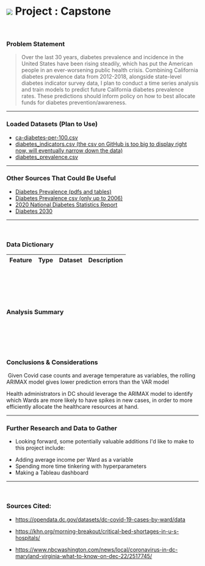 # ![](https://ga-dash.s3.amazonaws.com/production/assets/logo-9f88ae6c9c3871690e33280fcf557f33.png) Project : Capstone
​
### Problem Statement
> Over the last 30 years, diabetes prevalence and incidence in the United States have been rising steadily, which has put the American people in an ever-worsening public health crisis. Combining California diabetes prevalence data from 2012-2018, alongside state-level diabetes indicator survey data, I plan to conduct a time series analysis and train models to predict future California diabetes prevalence rates. These predictions should inform policy on how to best allocate funds for diabetes prevention/awareness.
​

---
### Loaded Datasets (Plan to Use)
* [ca-diabetes-per-100.csv](https://github.com/gabecano4308/Capstone-Project/blob/main/Data/ca-diabetes-per-100.csv)
* [diabetes_indicators.csv (the csv on GitHub is too big to display right now, will eventually narrow down the data)](https://chronicdata.cdc.gov/Chronic-Disease-Indicators/U-S-Chronic-Disease-Indicators-Diabetes/f8ti-h92k/data)
* [diabetes_prevalence.csv](https://github.com/gabecano4308/Capstone-Project/blob/main/Data/diabetes_prevalence.csv)

---
### Other Sources That Could Be Useful​
* [Diabetes Prevalence (pdfs and tables)](https://www.cdc.gov/nchs/hus/contents2018.htm?search=Diabetes,)
* [Diabetes Prevalence csv (only up to 2006)](https://catalog.data.gov/dataset/selected-trend-table-from-health-united-states-2011-diabetes-prevalence-and-glycemic-contr)
* [2020 National Diabetes Statistics Report](https://www.cdc.gov/diabetes/pdfs/data/statistics/national-diabetes-statistics-report.pdf)
* [Diabetes 2030](https://www.ncbi.nlm.nih.gov/pmc/articles/PMC5278808/)
​
---
​
### Data Dictionary
|Feature|Type|Dataset|Description|
|---|---|---|---|
​
​
---
​
### Analysis Summary
​
​
​
---
​
### Conclusions & Considerations
​
​Given Covid case counts and average temperature as variables, the rolling ARIMAX model gives lower prediction errors than the VAR model

Health administrators in DC should leverage the ARIMAX model to identify which Wards are more likely to have spikes in new cases, in order to more efficiently allocate the healthcare resources at hand.


---

### Further Research and Data to Gather

* Looking forward, some potentially valuable additions I'd like to make to this project include:
- Adding average income per Ward as a variable
- Spending more time tinkering with hyperparameters
- Making a Tableau dashboard

---
​
### Sources Cited:

* https://opendata.dc.gov/datasets/dc-covid-19-cases-by-ward/data
* https://khn.org/morning-breakout/critical-bed-shortages-in-u-s-hospitals/

* https://www.nbcwashington.com/news/local/coronavirus-in-dc-maryland-virginia-what-to-know-on-dec-22/2517745/
